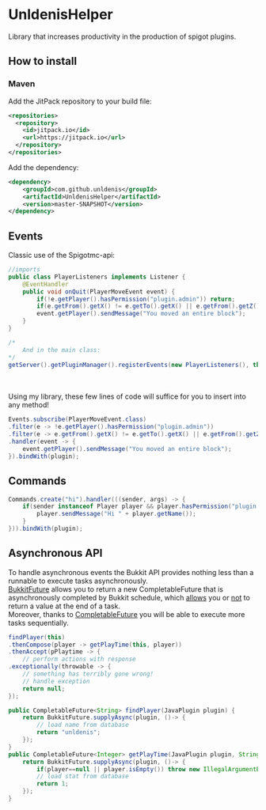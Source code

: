 # UnldenisHelper

Library that increases productivity in the production of spigot plugins.
## How to install
### Maven
Add the JitPack repository to your build file:
<br>
```xml
<repositories>
  <repository>
    <id>jitpack.io</id>
    <url>https://jitpack.io</url>
  </repository>
</repositories>
```
Add the dependency:
<br>
```xml
<dependency>
    <groupId>com.github.unldenis</groupId>
    <artifactId>UnldenisHelper</artifactId>
    <version>master-SNAPSHOT</version>
</dependency>
```
## Events
Classic use of the Spigotmc-api: 
```java
//imports
public class PlayerListeners implements Listener {
    @EventHandler
    public void onQuit(PlayerMoveEvent event) {
        if(!e.getPlayer().hasPermission("plugin.admin")) return;
        if(e.getFrom().getX() != e.getTo().getX() || e.getFrom().getZ() != e.getTo().getZ()) return;
        event.getPlayer().sendMessage("You moved an entire block");
    }
}

/*
    And in the main class:
*/
getServer().getPluginManager().registerEvents(new PlayerListeners(), this);
```
<br><br>
Using my library, these few lines of code will suffice for you to insert into any method!
```java
Events.subscribe(PlayerMoveEvent.class)
.filter(e -> !e.getPlayer().hasPermission("plugin.admin"))
.filter(e -> e.getFrom().getX() != e.getTo().getX() || e.getFrom().getZ() != e.getTo().getZ())
.handler(event -> {
    event.getPlayer().sendMessage("You moved an entire block");
}).bindWith(plugin);
```
## Commands
```java
Commands.create("hi").handler(((sender, args) -> {
    if(sender instanceof Player player && player.hasPermission("plugin.admin")) {
        player.sendMessage("Hi " + player.getName());
    }
})).bindWith(plugin);
```
## Asynchronous API
To handle asynchronous events the Bukkit API provides nothing less than a runnable to execute tasks asynchronously. <br>
<a href="https://github.com/unldenis/UnldenisHelper/blob/master/src/main/java/com/github/unldenis/helper/concurrent/BukkitFuture.java">BukkitFuture</a> allows you to return a new CompletableFuture that is asynchronously completed by Bukkit schedule, which <a href="https://github.com/unldenis/UnldenisHelper/blob/74b861606b4eb09cbfdc98300ba7565c094c4c33/src/main/java/com/github/unldenis/helper/concurrent/BukkitFuture.java#L19">allows</a> you or <a href="https://github.com/unldenis/UnldenisHelper/blob/74b861606b4eb09cbfdc98300ba7565c094c4c33/src/main/java/com/github/unldenis/helper/concurrent/BukkitFuture.java#L37">not</a> to return a value at the end of a task. <br>
Moreover, thanks to <a href="https://docs.oracle.com/javase/8/docs/api/java/util/concurrent/CompletableFuture.html">CompletableFuture</a> you will be able to execute more tasks sequentially.
```java
findPlayer(this)
.thenCompose(player -> getPlayTime(this, player))
.thenAccept(pPlaytime -> {
    // perform actions with response
.exceptionally(throwable -> {
    // something has terribly gone wrong!
    // handle exception
    return null;
});

public CompletableFuture<String> findPlayer(JavaPlugin plugin) {
    return BukkitFuture.supplyAsync(plugin, ()-> {
        // load name from database
        return "unldenis";
    });
}
public CompletableFuture<Integer> getPlayTime(JavaPlugin plugin, String player) {
    return BukkitFuture.supplyAsync(plugin, ()-> {
        if(player==null || player.isEmpty()) throw new IllegalArgumentException("Player is invalid");
        // load stat from database
        return 1;
    });
}
```
